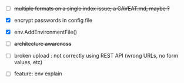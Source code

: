 - [ ] ~~multiple formats on a single index issue; a CAVEAT.md, maybe ?~~
- [x] encrypt passwords in config file
- [x] env.AddEnvironmentFile()
- [ ] ~~architecture awareness~~
- [ ] broken upload : not correctly using REST API (wrong URLs, no form values, etc)
- [ ] feature: env explain
<br><br><br>




